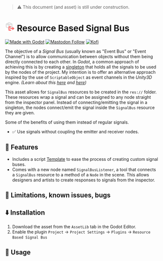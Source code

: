 > ⚠️ This document (and asset) is still under construction.

# <img src="./addons/resource_based_signal_bus/icons/ResourceBasedSignalBus.svg" width="32" height="32"> Resource Based Signal Bus

[![Made with Godot](https://img.shields.io/badge/Made%20with-Godot-478CBF?style=flat&logo=godot%20engine&logoColor=white)](https://godotengine.org)
[![Mastodon Follow](https://img.shields.io/mastodon/follow/109780053447231118?domain=mastodon.gamedev.place)](https://mastodon.gamedev.place/@camperotactico)
[![Kofi](https://img.shields.io/badge/Kofi-F16061.svg?logo=ko-fi&logoColor=white)](https://ko-fi.com/camperotactico)

The objective of a _Signal Bus_ (usually known as "Event Bus" or "Event Channel") is to allow communication between objects without them being directly connected to each other. In _Godot_, a common approach of achieving this is by creating a [singleton](https://docs.godotengine.org/es/4.x/tutorials/scripting/singletons_autoload.html) that holds all the signals to be used by the nodes of the project. My intention is to offer an alternative approach inspired by the use of `ScriptableObject` as event channels in the _Unity3D_ engine. _(Learn about this [here](https://unity.com/how-to/scriptableobjects-event-channels-game-code) and [here](https://youtu.be/raQ3iHhE_Kk?si=c3nBhDf29gk7Mfma&t=1670))_

This asset allows for `SignalBus` resources to be created in the `res://` folder. These resources wrap a signal and can be assigned to any node straight from the inspector panel. Instead of connecting/emitting the signal in a singleton, the nodes connect/emit the signal inside the `SignalBus` resource they are given.

Some of the benefits of using them instead of regular signals.

- ✅ Use signals without coupling the emitter and receiver nodes.

## 🧰 Features
- Includes a script [Template](./script_templates/SignalBus/custom_signal_bus_template.gd) to ease the process of creating custom signal buses.
- Comes with a new node named `SignalBusListener`, a tool that connects a `SignalBus` resource to a method of a `Node` in the scene. This allows designers and artists to create responses to signals from the inspector.


## 🐛 Limitations, known issues, bugs

## ⬇️ Installation

1. Download the asset from the `AssetLib` tab in the Godot Editor.
2. Enable the plugin `Project` -> `Project Settings` -> `Plugins` -> `Resource Based Signal Bus`

## 📖 Usage
